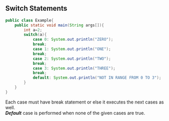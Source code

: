 ## Switch Statements

```java
public class Example{
    public static void main(String args[]){
        int a=2;
        switch(a){
            case 0: System.out.println("ZERO");
            break;
            case 1: System.out.println("ONE");
            break;
            case 2: System.out.println("TWO");
            break;
            case 3: System.out.println("THREE");
            break;
            default: System.out.println("NOT IN RANGE FROM 0 TO 3");
        }
    }
}
```
Each case must have break statement or else it executes the next cases as well.  
***Default*** case is performed when none of the given cases are true.